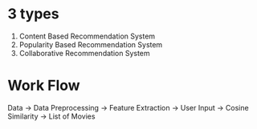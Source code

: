# 3 types 

1. Content Based Recommendation System
2. Popularity Based Recommendation System 
3. Collaborative Recommendation System 

# Work Flow

Data -> Data Preprocessing -> Feature Extraction -> User Input -> Cosine Similarity -> List of Movies
